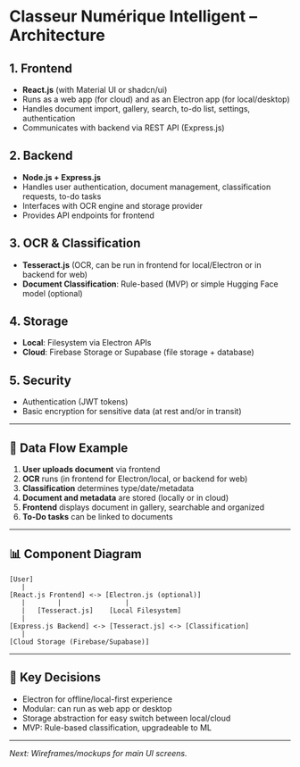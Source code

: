 # Classeur Numérique Intelligent – Architecture

## 1. Frontend
- **React.js** (with Material UI or shadcn/ui)
- Runs as a web app (for cloud) and as an Electron app (for local/desktop)
- Handles document import, gallery, search, to-do list, settings, authentication
- Communicates with backend via REST API (Express.js)

## 2. Backend
- **Node.js + Express.js**
- Handles user authentication, document management, classification requests, to-do tasks
- Interfaces with OCR engine and storage provider
- Provides API endpoints for frontend

## 3. OCR & Classification
- **Tesseract.js** (OCR, can be run in frontend for local/Electron or in backend for web)
- **Document Classification**: Rule-based (MVP) or simple Hugging Face model (optional)

## 4. Storage
- **Local**: Filesystem via Electron APIs
- **Cloud**: Firebase Storage or Supabase (file storage + database)

## 5. Security
- Authentication (JWT tokens)
- Basic encryption for sensitive data (at rest and/or in transit)

---

## 🔄 Data Flow Example
1. **User uploads document** via frontend
2. **OCR** runs (in frontend for Electron/local, or backend for web)
3. **Classification** determines type/date/metadata
4. **Document and metadata** are stored (locally or in cloud)
5. **Frontend** displays document in gallery, searchable and organized
6. **To-Do tasks** can be linked to documents

---

## 📊 Component Diagram
```
[User]
   |
[React.js Frontend] <-> [Electron.js (optional)]
   |        |                |
   |   [Tesseract.js]    [Local Filesystem]
   |
[Express.js Backend] <-> [Tesseract.js] <-> [Classification]
   |
[Cloud Storage (Firebase/Supabase)]
```

---

## 🔑 Key Decisions
- Electron for offline/local-first experience
- Modular: can run as web app or desktop
- Storage abstraction for easy switch between local/cloud
- MVP: Rule-based classification, upgradeable to ML

---

*Next: Wireframes/mockups for main UI screens.*
